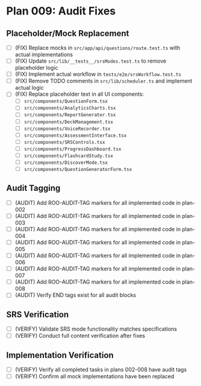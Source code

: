 # Plan 009: Audit Fixes

## Placeholder/Mock Replacement
- [ ] (FIX) Replace mocks in `src/app/api/questions/route.test.ts` with actual implementations
- [ ] (FIX) Update `src/lib/__tests__/srsModes.test.ts` to remove placeholder logic
- [ ] (FIX) Implement actual workflow in `tests/e2e/srsWorkflow.test.ts`
- [ ] (FIX) Remove TODO comments in `src/lib/scheduler.ts` and implement actual logic
- [ ] (FIX) Replace placeholder text in all UI components:
  - [ ] `src/components/QuestionForm.tsx`
  - [ ] `src/components/AnalyticsCharts.tsx`
  - [ ] `src/components/ReportGenerator.tsx`
  - [ ] `src/components/DeckManagement.tsx`
  - [ ] `src/components/VoiceRecorder.tsx`
  - [ ] `src/components/AssessmentInterface.tsx`
  - [ ] `src/components/SRSControls.tsx`
  - [ ] `src/components/ProgressDashboard.tsx`
  - [ ] `src/components/FlashcardStudy.tsx`
  - [ ] `src/components/DiscoverMode.tsx`
  - [ ] `src/components/QuestionGeneratorForm.tsx`

## Audit Tagging
- [ ] (AUDIT) Add ROO-AUDIT-TAG markers for all implemented code in plan-002
- [ ] (AUDIT) Add ROO-AUDIT-TAG markers for all implemented code in plan-003
- [ ] (AUDIT) Add ROO-AUDIT-TAG markers for all implemented code in plan-004
- [ ] (AUDIT) Add ROO-AUDIT-TAG markers for all implemented code in plan-005
- [ ] (AUDIT) Add ROO-AUDIT-TAG markers for all implemented code in plan-006
- [ ] (AUDIT) Add ROO-AUDIT-TAG markers for all implemented code in plan-007
- [ ] (AUDIT) Add ROO-AUDIT-TAG markers for all implemented code in plan-008
- [ ] (AUDIT) Verify END tags exist for all audit blocks

## SRS Verification
- [ ] (VERIFY) Validate SRS mode functionality matches specifications
- [ ] (VERIFY) Conduct full content verification after fixes

## Implementation Verification
- [ ] (VERIFY) Verify all completed tasks in plans 002-008 have audit tags
- [ ] (VERIFY) Confirm all mock implementations have been replaced